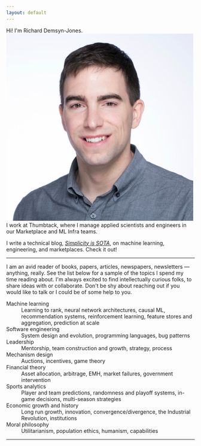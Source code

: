 ```yaml
---
layout: default
---
```


Hi! I'm Richard Demsyn-Jones. <img class="profile-picture" src="assets/img/headshot_b.jpeg"> I work at Thumbtack, where I manage applied scientists and engineers in
our Marketplace and ML Infra teams.

I write a technical blog, [*Simplicity is SOTA*](https://simplicityissota.substack.com), on machine learning, engineering, and marketplaces. Check it out!

* * *

I am an avid reader of books, papers, articles, newspapers, newsletters — anything, really. See
the list below for a sample of the topics I spend my time reading about. I'm
always excited to find intellectually curious folks, to share ideas with or collaborate. 
Don't be shy about reaching out if you would like to talk or I could be of some help to you. 

<dl>
<dt>Machine learning</dt>
<dd>Learning to rank, neural network architectures, causal ML, recommendation systems, reinforcement learning, feature stores and aggregation, prediction at scale</dd>
<dt>Software engineering</dt>
<dd>System design and evolution, programming languages, bug patterns</dd>
<dt>Leadership</dt>
<dd>Mentorship, team construction and growth, strategy, process</dd>
<dt>Mechanism design</dt>
<dd>Auctions, incentives, game theory</dd>
<dt>Financial theory</dt>
<dd>Asset allocation, arbitrage, EMH, market failures, government intervention</dd>
<dt>Sports analytics</dt>
<dd>Player and team predictions, randomness and playoff systems, in-game decisions, multi-season strategies</dd>
<dt>Economic growth and history</dt>
<dd>Long run growth, innovation, convergence/divergence, the Industrial Revolution, institutions</dd>
<dt>Moral philosophy</dt>
<dd>Utilitarianism, population ethics, humanism, capabilities</dd>
</dl>

* * *

